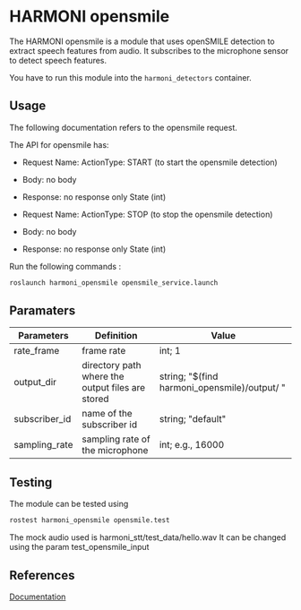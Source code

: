 # HARMONI opensmile


The HARMONI opensmile is a module that uses openSMILE detection to extract speech features from audio. It subscribes to the microphone sensor to detect speech features.

You have to run this module into the `harmoni_detectors` container.



## Usage

The following documentation refers to the opensmile request.

The API for opensmile has:

- Request Name: ActionType: START (to start the opensmile detection)
- Body: no body 
- Response: no response only State (int)


- Request Name: ActionType: STOP (to stop the opensmile detection)
- Body: no body 
- Response: no response only State (int)
   

Run the following commands :

```  bash
roslaunch harmoni_opensmile opensmile_service.launch
```


## Paramaters 

|Parameters| Definition| Value |
|---|-----------|------------|
| rate_frame  | frame rate  |  int; 1   |
| output_dir  |   directory path where the output files are stored| string; "$(find harmoni_opensmile)/output/ "   |
| subscriber_id  | name of the subscriber id |  string; "default"   |
| sampling_rate  | sampling rate of the microphone  | int; e.g., 16000   |

## Testing

The module can be tested using

```  bash
rostest harmoni_opensmile opensmile.test
```

The mock audio used is harmoni_stt/test_data/hello.wav
It can be changed using the param test_opensmile_input


## References
[Documentation](https://harmoni20.readthedocs.io/en/latest/packages/harmoni_imageai.html)